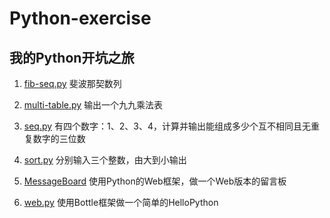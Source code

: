 # Python-exercise
## 我的Python开坑之旅 ##

1. [fib-seq.py](https://raw.githubusercontent.com/Droid-MAX/Python-exercise/master/fib-seq.py)
斐波那契数列

2. [multi-table.py](https://raw.githubusercontent.com/Droid-MAX/Python-exercise/master/multi-table.py)
输出一个九九乘法表

3. [seq.py](https://raw.githubusercontent.com/Droid-MAX/Python-exercise/master/seq.py)
有四个数字：1、2、3、4，计算并输出能组成多少个互不相同且无重复数字的三位数

4. [sort.py](https://raw.githubusercontent.com/Droid-MAX/Python-exercise/master/sort.py)
分别输入三个整数，由大到小输出

5. [MessageBoard](https://github.com/Droid-MAX/Python-exercise/tree/master/MessageBoard)
使用Python的Web框架，做一个Web版本的留言板

6. [web.py](https://raw.githubusercontent.com/Droid-MAX/Python-exercise/master/web.py)
使用Bottle框架做一个简单的HelloPython